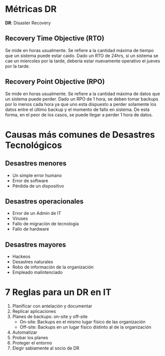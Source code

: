 # Métricas DR 
**DR**: Disaster Recovery

## Recovery Time Objective (RTO)
Se mide en horas usualmente. Se refiere a la cantidad máxima de tiempo que un sistema puede estar caido.
Dado un RTO de 24hrs, si un sistema se cae un miercoles por la tarde, debería estar nuevamente operativo el jueves por la tarde.

## Recovery Point Objective (RPO)
Se mide en horas usualmente. Se refiere a la cantidad máxima de datos que un sistema puede perder. 
Dado un RPO de 1 hora, se deben tomar backups por lo menos cada hora ya que uno esta dispuesto a perder solamente los datos entre el último backup y el momento de fallo en sistema. De esta forma, en el peor de los casos, se puede llegar a perder 1 hora de datos.

# Causas más comunes de Desastres Tecnológicos
## Desastres menores
- Un simple error humano
- Error de software
- Pérdida de un dispositivo

## Desastres operacionales
- Error de un Admin de IT
- Viruses
- Fallo de migración de tecnología
- Fallo de hardware

## Desastres mayores
- Hackeos
- Desastres naturales
- Robo de información de la organización
- Empleado malintenciado

# 7 Reglas para un DR en IT
1. Planificar con antelación y documentar
2. Replicar aplicaciones
3. Planes de backups: on-site y off-site
	- On-site: Backups en el mismo lugar físico de las organización
	- Off-site: Backups en un lugar físico distinto al de la organización
4. Automatizar
5. Probar los planes
6. Proteger el entorno
7. Elegir sabiamente al socio de DR